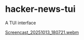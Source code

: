 # hacker-news-tui

A TUI interface

[Screencast_20251013_180721.webm](https://github.com/user-attachments/assets/476e2e04-a03e-4514-822f-d3c847903ee6)
